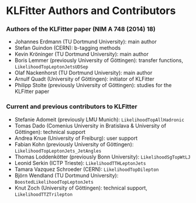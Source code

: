 # KLFitter Authors and Contributors

### Authors of the KLFitter paper (NIM A 748 (2014) 18)

- Johannes Erdmann (TU Dortmund University): main author
- Stefan Guindon (CERN): b-tagging methods
- Kevin Kröninger (TU Dortmund University): main author
- Boris Lemmer (previously University of Göttingen): transfer functions, `LikelihoodTopLeptonJetsUDSep`
- Olaf Nackenhorst (TU Dortmund University): main author
- Arnulf Quadt (University of Göttingen): initiator of KLFitter
- Philipp Stolte (previously University of Göttingen): studies for the KLFitter paper

### Current and previous contributors to KLFitter

- Stefanie Adomeit (previously LMU Munich): `LikelihoodTopAllHadronic`
- Tomas Dado (Comenius University in Bratislava & University of Göttingen): technical support
- Andrea Knue (University of Freiburg): user support
- Fabian Kohn (previously University of Göttingen): `LikelihoodTopLeptonJets_JetAngles`
- Thomas Loddenkötter (previously Bonn University): `LikelihoodSgTopWtLJ`
- Leonid Serkin (ICTP Trieste): `LikelihoodTTHLeptonJets`
- Tamara Vazquez Schroeder (CERN): `LikelihoodTopDilepton`
- Björn Wendland (TU Dortmund University): `BoostedLikelihoodTopLeptonJets`
- Knut Zoch (University of Göttingen): technical support, `LikelihoodTTZTrilepton`
